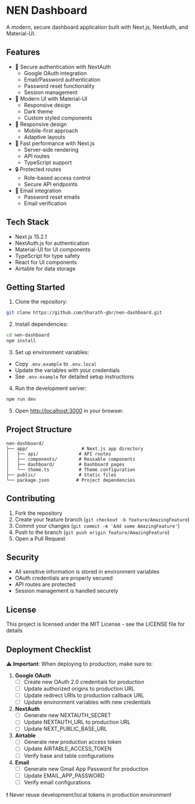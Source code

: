# NEN Dashboard

A modern, secure dashboard application built with Next.js, NextAuth, and Material-UI.

## Features

- 🔐 Secure authentication with NextAuth
  - Google OAuth integration
  - Email/Password authentication
  - Password reset functionality
  - Session management
- 🎨 Modern UI with Material-UI
  - Responsive design
  - Dark theme
  - Custom styled components
- 📱 Responsive design
  - Mobile-first approach
  - Adaptive layouts
- 🚀 Fast performance with Next.js
  - Server-side rendering
  - API routes
  - TypeScript support
- 🔒 Protected routes
  - Role-based access control
  - Secure API endpoints
- 📧 Email integration
  - Password reset emails
  - Email verification

## Tech Stack

- Next.js 15.2.1
- NextAuth.js for authentication
- Material-UI for UI components
- TypeScript for type safety
- React for UI components
- Airtable for data storage

## Getting Started

1. Clone the repository:
```bash
git clone https://github.com/Sharath-gbr/nen-dashboard.git
```

2. Install dependencies:
```bash
cd nen-dashboard
npm install
```

3. Set up environment variables:
- Copy `.env.example` to `.env.local`
- Update the variables with your credentials
- See `.env.example` for detailed setup instructions

4. Run the development server:
```bash
npm run dev
```

5. Open [http://localhost:3000](http://localhost:3000) in your browser.

## Project Structure

```
nen-dashboard/
├── app/                    # Next.js app directory
│   ├── api/               # API routes
│   ├── components/        # Reusable components
│   ├── dashboard/         # Dashboard pages
│   └── theme.ts           # Theme configuration
├── public/                # Static files
└── package.json          # Project dependencies
```

## Contributing

1. Fork the repository
2. Create your feature branch (`git checkout -b feature/AmazingFeature`)
3. Commit your changes (`git commit -m 'Add some AmazingFeature'`)
4. Push to the branch (`git push origin feature/AmazingFeature`)
5. Open a Pull Request

## Security

- All sensitive information is stored in environment variables
- OAuth credentials are properly secured
- API routes are protected
- Session management is handled securely

## License

This project is licensed under the MIT License - see the LICENSE file for details

## Deployment Checklist

⚠️ **Important**: When deploying to production, make sure to:

1. **Google OAuth**
   - [ ] Create new OAuth 2.0 credentials for production
   - [ ] Update authorized origins to production URL
   - [ ] Update redirect URIs to production callback URL
   - [ ] Update environment variables with new credentials

2. **NextAuth**
   - [ ] Generate new NEXTAUTH_SECRET
   - [ ] Update NEXTAUTH_URL to production URL
   - [ ] Update NEXT_PUBLIC_BASE_URL

3. **Airtable**
   - [ ] Generate new production access token
   - [ ] Update AIRTABLE_ACCESS_TOKEN
   - [ ] Verify base and table configurations

4. **Email**
   - [ ] Generate new Gmail App Password for production
   - [ ] Update EMAIL_APP_PASSWORD
   - [ ] Verify email configurations

❗ Never reuse development/local tokens in production environment
